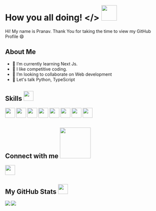 
# How you all doing! </> <img src="https://raw.githubusercontent.com/MartinHeinz/MartinHeinz/master/wave.gif" width=50px>
<p align='center'>
 
Hi! My name is Pranav. Thank You for taking the time to view my GitHub Profile :smile:

## About Me

- 🔭 I’m currently learning Next Js.
- 🌱 I like competitive coding.
- 👯 I’m looking to collaborate on Web development
- 💬 Let's talk Python, TypeScript

<!-- - ⚡ Fun fact: who wants hugs and kisses, I love bugs and fixes -->
<!-- - 🤔 I’m looking for help with project ideas -->
<!-- - 📫 How to reach me: ... -->

<h2> Skills <img src="https://media2.giphy.com/media/QssGEmpkyEOhBCb7e1/giphy.gif?cid=ecf05e47a0n3gi1bfqntqmob8g9aid1oyj2wr3ds3mg700bl&rid=giphy.gif" width=32px></h2>
<a href=https://github.com/guy-pranav?tab=repositories&q=&type=&language=python&sort=><img width='32px' src='https://raw.githubusercontent.com/rahulbanerjee26/githubAboutMeGenerator/main/icons/python.svg'></a>
<a href=https://github.com/guy-pranav?tab=repositories&q=&type=&language=java&sort=><img width='32px' src='https://raw.githubusercontent.com/rahulbanerjee26/githubAboutMeGenerator/main/icons/java.svg'></a>
<a href=https://github.com/guy-pranav?tab=repositories&q=&type=&language=c&sort=><img width='32px' src='https://raw.githubusercontent.com/rahulbanerjee26/githubAboutMeGenerator/main/icons/c.svg'></a>
<a href=https://github.com/guy-pranav?tab=repositories&q=&type=&language=django&sort=><img width='32px' src='https://raw.githubusercontent.com/rahulbanerjee26/githubAboutMeGenerator/main/icons/django.svg'></a>
<a href=https://github.com/guy-pranav?tab=repositories&q=&type=&language=javascript&sort=><img width='32px' src='https://raw.githubusercontent.com/rahulbanerjee26/githubAboutMeGenerator/main/icons/javascript.svg'></a>
<a href=https://github.com/guy-pranav?tab=repositories&q=&type=&language=html&sort=><img width='32px' src='https://raw.githubusercontent.com/rahulbanerjee26/githubAboutMeGenerator/main/icons/html.svg'></a>
<a href=https://github.com/guy-pranav?tab=repositories&q=&type=&language=css&sort=><img width='32px' src='https://raw.githubusercontent.com/rahulbanerjee26/githubAboutMeGenerator/main/icons/css.svg'></a>
<a href=https://github.com/guy-pranav?tab=repositories&q=&type=&language=cpp&sort=><img width='32px' src='https://raw.githubusercontent.com/rahulbanerjee26/githubAboutMeGenerator/main/icons/cpp.svg'></a>

## Connect with me <img src='https://raw.githubusercontent.com/ShahriarShafin/ShahriarShafin/main/Assets/handshake.gif' width="100px">
<a href='https://www.linkedin.com/in/pranav-bhat-018319338'><img width='32px' align='center' src="https://raw.githubusercontent.com/rahulbanerjee26/githubAboutMeGenerator/main/icons/linked-in-alt.svg"/></a> 

## My GitHub Stats <img src='https://media1.giphy.com/media/du3J3cXyzhj75IOgvA/giphy.gif?cid=ecf05e47x2g034i9pzwtzzsd3xgg2w9nr94t4tflbbgo3008&rid=giphy.gif' width='32px'>

<a href="https://github.com/anuraghazra/github-readme-stats">
<img align="left" src="https://github-readme-stats.vercel.app/api?username=guy-pranav&count_private=true&show_icons=true&theme=dark"/></a>
<a href="https://github.com/anuraghazra/convoychat"><img align="center" src="https://github-readme-stats.vercel.app/api/top-langs/?username=guy-pranav&theme=dark"/></a>
